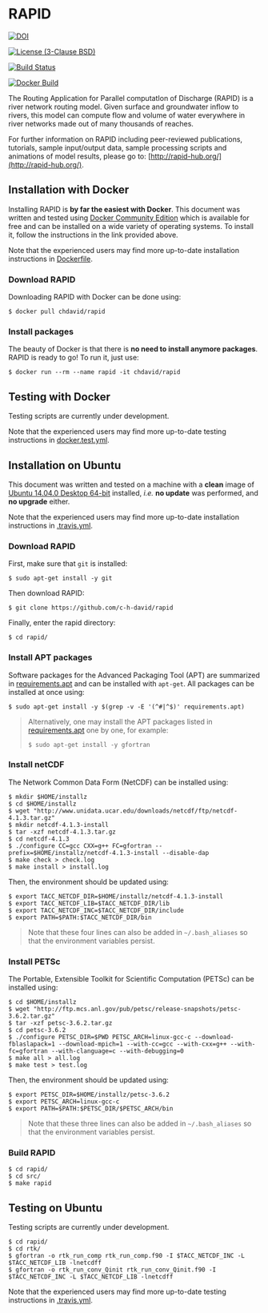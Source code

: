# RAPID
[![DOI](https://zenodo.org/badge/11296/c-h-david/rapid.svg)](https://zenodo.org/badge/latestdoi/11296/c-h-david/rapid)

[![License (3-Clause BSD)](https://img.shields.io/badge/license-BSD%203--Clause-yellow.svg)](https://github.com/c-h-david/rapid/blob/master/LICENSE)

[![Build Status](https://travis-ci.org/c-h-david/rapid.svg?branch=master)](https://travis-ci.org/c-h-david/rapid)

[![Docker Build](https://img.shields.io/docker/automated/chdavid/rapid.svg)](https://hub.docker.com/r/chdavid/rapid/)

The Routing Application for Parallel computatIon of Discharge (RAPID) is a river
network routing model. Given surface and groundwater inflow to rivers, this 
model can compute flow and volume of water everywhere in river networks made out 
of many thousands of reaches. 

For further information on RAPID including peer-reviewed publications, tutorials, 
sample input/output data, sample processing scripts and animations of model 
results, please go to: 
[http://rapid-hub.org/](http://rapid-hub.org/).

## Installation with Docker
Installing RAPID is **by far the easiest with Docker**. This document was
written and tested using
[Docker Community Edition](https://www.docker.com/community-edition#/download)
which is available for free and can be installed on a wide variety of operating
systems. To install it, follow the instructions in the link provided above.

Note that the experienced users may find more up-to-date installation
instructions in
[Dockerfile](https://github.com/c-h-david/rapid/blob/master/Dockerfile).

### Download RAPID
Downloading RAPID with Docker can be done using:

```
$ docker pull chdavid/rapid
```

### Install packages
The beauty of Docker is that there is **no need to install anymore packages**.
RAPID is ready to go! To run it, just use:

```
$ docker run --rm --name rapid -it chdavid/rapid
```

## Testing with Docker
Testing scripts are currently under development.

Note that the experienced users may find more up-to-date testing instructions
in
[docker.test.yml](https://github.com/c-h-david/rapid/blob/master/docker.test.yml).

## Installation on Ubuntu
This document was written and tested on a machine with a **clean** image of 
[Ubuntu 14.04.0 Desktop 64-bit](http://old-releases.ubuntu.com/releases/14.04.0/ubuntu-14.04-desktop-amd64.iso)
installed, *i.e.* **no update** was performed, and **no upgrade** either. 

Note that the experienced users may find more up-to-date installation 
instructions in
[.travis.yml](https://github.com/c-h-david/rapid/blob/master/.travis.yml).

### Download RAPID
First, make sure that `git` is installed: 

```
$ sudo apt-get install -y git
```

Then download RAPID:

```
$ git clone https://github.com/c-h-david/rapid
```

Finally, enter the rapid directory:

```
$ cd rapid/
```

### Install APT packages
Software packages for the Advanced Packaging Tool (APT) are summarized in 
[requirements.apt](https://github.com/c-h-david/rapid/blob/master/requirements.apt)
and can be installed with `apt-get`. All packages can be installed at once using:

```
$ sudo apt-get install -y $(grep -v -E '(^#|^$)' requirements.apt)
```

> Alternatively, one may install the APT packages listed in 
> [requirements.apt](https://github.com/c-h-david/rapid/blob/master/requirements.apt)
> one by one, for example:
>
> ```
> $ sudo apt-get install -y gfortran
>```

### Install netCDF
The Network Common Data Form (NetCDF) can be installed using:

```
$ mkdir $HOME/installz
$ cd $HOME/installz
$ wget "http://www.unidata.ucar.edu/downloads/netcdf/ftp/netcdf-4.1.3.tar.gz"
$ mkdir netcdf-4.1.3-install
$ tar -xzf netcdf-4.1.3.tar.gz 
$ cd netcdf-4.1.3
$ ./configure CC=gcc CXX=g++ FC=gfortran --prefix=$HOME/installz/netcdf-4.1.3-install --disable-dap
$ make check > check.log
$ make install > install.log
```

Then, the environment should be updated using:

```
$ export TACC_NETCDF_DIR=$HOME/installz/netcdf-4.1.3-install
$ export TACC_NETCDF_LIB=$TACC_NETCDF_DIR/lib
$ export TACC_NETCDF_INC=$TACC_NETCDF_DIR/include
$ export PATH=$PATH:$TACC_NETCDF_DIR/bin
```

> Note that these four lines can also be added in `~/.bash_aliases` so that the 
> environment variables persist.

### Install PETSc
The Portable, Extensible Toolkit for Scientific Computation (PETSc)
can be installed using:

```
$ cd $HOME/installz
$ wget "http://ftp.mcs.anl.gov/pub/petsc/release-snapshots/petsc-3.6.2.tar.gz"
$ tar -xzf petsc-3.6.2.tar.gz
$ cd petsc-3.6.2
$ ./configure PETSC_DIR=$PWD PETSC_ARCH=linux-gcc-c --download-fblaslapack=1 --download-mpich=1 --with-cc=gcc --with-cxx=g++ --with-fc=gfortran --with-clanguage=c --with-debugging=0
$ make all > all.log
$ make test > test.log
```

Then, the environment should be updated using:

```
$ export PETSC_DIR=$HOME/installz/petsc-3.6.2$ export PETSC_ARCH=linux-gcc-c
$ export PATH=$PATH:$PETSC_DIR/$PETSC_ARCH/bin
```

> Note that these three lines can also be added in `~/.bash_aliases` so that the 
> environment variables persist.
> 

### Build RAPID

```
$ cd rapid/
$ cd src/
$ make rapid
```

## Testing on Ubuntu
Testing scripts are currently under development.

```
$ cd rapid/
$ cd rtk/
$ gfortran -o rtk_run_comp rtk_run_comp.f90 -I $TACC_NETCDF_INC -L $TACC_NETCDF_LIB -lnetcdff
$ gfortran -o rtk_run_conv_Qinit rtk_run_conv_Qinit.f90 -I $TACC_NETCDF_INC -L $TACC_NETCDF_LIB -lnetcdff
```

Note that the experienced users may find more up-to-date testing instructions 
in
[.travis.yml](https://github.com/c-h-david/rapid/blob/master/.travis.yml).
